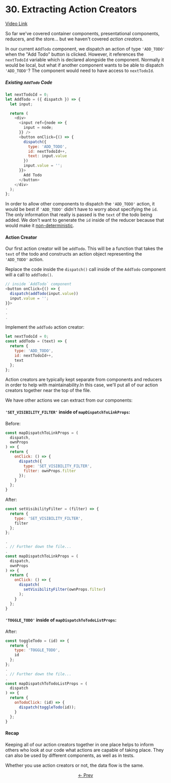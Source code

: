 # 30. Extracting Action Creators
[Video Link](https://egghead.io/lessons/javascript-redux-extracting-action-creators)

So far we've covered container components, presentational components, reducers, and the store... but we haven't covered *action creators*.

In our current `AddTodo` component, we dispatch an action of type `'ADD_TODO'` when the "Add Todo" button is clicked. However, it references the `nextTodoId` variable which is declared alongside the component. Normally it would be local, but what if another component wants to be able to dispatch `'ADD_TODO'`? The component would need to have access to `nextTodoId`.


##### Existing `AddTodo` Code
```JavaScript
let nextTodoId = 0;
let AddTodo = ({ dispatch }) => {
  let input;

  return (
    <div>
      <input ref={node => {
        input = node;
      }} />
      <button onClick={() => {
        dispatch({
          type: 'ADD_TODO',
          id: nextTodoId++,
          text: input.value
        })
        input.value = '';
      }}>
        Add Todo
      </button>
    </div>
  );
};
```
In order to allow other components to dispatch the `'ADD_TODO'` action, it would be best if `'ADD_TODO'` didn't have to worry about specifying the `id`. The only information that really is passed is the `text` of the todo being added. We don't want to generate the `id` inside of the reducer because that would make it [non-deterministic](https://en.wikipedia.org/wiki/Nondeterministic_algorithm).


#### Action Creator

Our first action creator will be `addTodo`. This will be a function that takes the `text` of the todo and constructs an action object representing the `'ADD_TODO'` action.

Replace the code inside the `dispatch()` call inside of the `AddTodo` component will a call to `addTodo()`.
```JavaScript
// inside `AddTodo` component
<button onClick={() => {
  dispatch(addTodo(input.value))
  input.value = '';
}}>
.
.
.
```

Implement the `addTodo` action creator:

```JavaScript
let nextTodoId = 0;
const addTodo = (text) => {
  return {
    type: 'ADD_TODO',
    id: nextTodoId++,
    text
  };
};
```

Action creators are typically kept separate from components and reducers in order to help with maintainability.In this case, we'll put all of our action creators together near the top of the file.

We have other actions we can extract from our components:

#### `'SET_VISIBILITY_FILTER'` inside of `mapDispatchToLinkProps`:

Before:
```JavaScript
const mapDispatchToLinkProps = (
  dispatch,
  ownProps
) => {
  return {
    onClick: () => {
      dispatch({
        type: 'SET_VISIBILITY_FILTER',
        filter: ownProps.filter
      });
    }
  };
}
```

After:
```JavaScript
const setVisibilityFilter = (filter) => {
  return {
    type: 'SET_VISIBILITY_FILTER',
    filter
  };
};

.
. // Further down the file...
.
const mapDispatchToLinkProps = (
  dispatch,
  ownProps
) => {
  return {
    onClick: () => {
      dispatch(
        setVisibilityFilter(ownProps.filter)
      );
    }
  };
}
```

#### `'TOGGLE_TODO'` inside of `mapDispatchToTodoListProps`:
After:
```JavaScript
const toggleTodo = (id) => {
  return {
    type: 'TOGGLE_TODO',
    id
  };
};
.
. // Further down the file...
.
const mapDispatchToTodoListProps = (
  dispatch
) => {
  return {
    onTodoClick: (id) => {
      dispatch(toggleTodo(id));
    }
  };
}
```

#### Recap
Keeping all of our action creators together in one place helps to inform others who look at our code what actions are capable of taking place. They can also be used by different components, as well as in tests.

Whether you use action creators or not, the data flow is the same.

<p align="center">
<a href="./24-Generating_Containers_with_connect_from_Readct_Redux_FooterLink.md"><- Prev</a>
</p>
